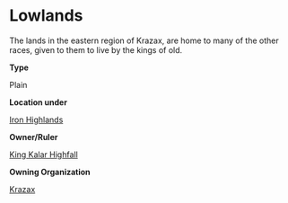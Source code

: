 Lowlands
========

The lands in the eastern region of Krazax, are home to many of the other races, given to them to live by the kings of old.

**Type**

Plain

**Location under**

[Iron Highlands](/w/Ecaros-xohoo/a/iron-highlands-location)

**Owner/Ruler**

[King Kalar Highfall](/w/Ecaros-xohoo/a/king-kalar-highfall-person)

**Owning Organization**

[Krazax](/w/Ecaros-xohoo/a/krazax-organization)
